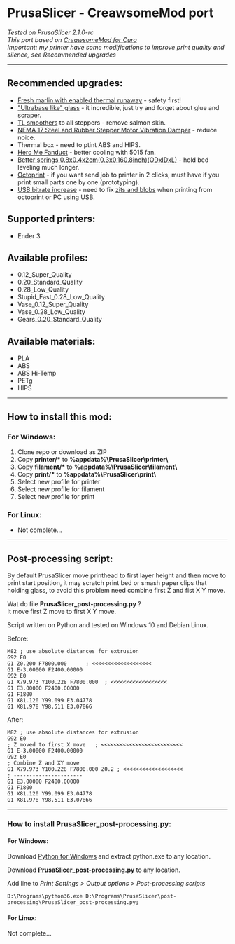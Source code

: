 # PrusaSlicer - CreawsomeMod port

*Tested on PrusaSlicer 2.1.0-rc*   
*This port based on [CreawsomeMod for Cura](https://github.com/trouch/CreawsomeMod)*     
*Important: my printer have some modifications to improve print quality and silence, see Recommended upgrades*   

---

## Recommended upgrades:
  * [Fresh marlin with enabled thermal runaway](https://www.youtube.com/watch?v=fIl5X2ffdyo) - safety first!
  * ["Ultrabase like" glass](https://www.creality3d.shop/collections/accessories/products/upgrade-silicon-carbon-ender-3-build-surface-tempered-glass-plate-with-special-chemical-coating-235x235x3mm-for-mk2-mk3-hot-bed) - it incredible, just try and forget about glue and scraper.
  * [TL smoothers](https://ru.aliexpress.com/item/32810007015.html?spm=a2g0s.9042311.0.0.274233edxACo5q) to all steppers - remove salmon skin.
  * [NEMA 17 Steel and Rubber Stepper Motor Vibration Damper](https://ru.aliexpress.com/wholesale?catId=0&initiative_id=SB_20190915034629&SearchText=NEMA+17+Vibration+Damper&switch_new_app=y) - reduce noice.
  * Thermal box - need to ptint ABS and HIPS.
  * [Hero Me Fanduct](https://www.thingiverse.com/thing:3092044) - better cooling with 5015 fan.
  * [Better springs 0.8x0.4x2cm(0.3x0.160.8inch)(ODxIDxL)](https://ru.aliexpress.com/item/32991429216.html?spm=a2g0s.9042311.0.0.274233ed0rkQdU) - hold bed leveling much longer.
  * [Octoprint](https://www.youtube.com/watch?v=SvZjNSLXAJc) - if you want send job to printer in 2 clicks, must have if you print small parts one by one (prototyping).
  * [USB bitrate increase](https://www.thingiverse.com/thing:3626658?fbclid=IwAR1aeB2u3cLCRprocxgbzeCFYMaBGLWcW7z47T3M9EzIA6kJ9vJYJn1P2YE) - need to fix [zits and blobs](https://www.facebook.com/groups/Ender3/permalink/715827812187645/) when printing from octoprint or PC using USB.

## Supported printers:
  * Ender 3   

## Available profiles:
  * 0.12_Super_Quality   
  * 0.20_Standard_Quality   
  * 0.28_Low_Quality   
  * Stupid_Fast_0.28_Low_Quality   
  * Vase_0.12_Super_Quality   
  * Vase_0.28_Low_Quality
  * Gears_0.20_Standard_Quality
  
## Available materials:
  * PLA   
  * ABS
  * ABS Hi-Temp
  * PETg
  * HIPS   
---

## How to install this mod:
### For Windows:
  1. Clone repo or download as ZIP
  2. Copy **printer/\*** to **%appdata%\PrusaSlicer\printer\\**
  3. Copy **filament/\*** to **%appdata%\PrusaSlicer\filament\\**   
  4. Copy **print/\*** to **%appdata%\PrusaSlicer\print\\**   
  5. Select new profile for printer 
  6. Select new profile for filament   
  7. Select new profile for print 
  

### For Linux:
  * Not complete...

---

## Post-processing script:      
By default PrusaSlicer move printhead to first layer height and then move to print start position,
it may scratch print bed or smash paper clips that holding glass, to avoid this problem need combine
first Z and fist X Y move.

Wat do file **PrusaSlicer_post-processing.py** ?    
It move first Z move to first X Y move.   

Script written on Python and tested on Windows 10 and Debian Linux.

Before:
```gcode
M82 ; use absolute distances for extrusion
G92 E0
G1 Z0.200 F7800.000      ; <<<<<<<<<<<<<<<<<<<   
G1 E-3.00000 F2400.00000
G92 E0
G1 X79.973 Y100.228 F7800.000  ; <<<<<<<<<<<<<<<<<<
G1 E3.00000 F2400.00000
G1 F1800
G1 X81.120 Y99.099 E3.04778
G1 X81.978 Y98.511 E3.07866
```

After:
```gcode
M82 ; use absolute distances for extrusion
G92 E0
; Z moved to first X move   ; <<<<<<<<<<<<<<<<<<<<<<<<<<
G1 E-3.00000 F2400.00000
G92 E0
; Combine Z and XY move
G1 X79.973 Y100.228 F7800.000 Z0.2 ; <<<<<<<<<<<<<<<<<<<
; ----------------------
G1 E3.00000 F2400.00000
G1 F1800
G1 X81.120 Y99.099 E3.04778
G1 X81.978 Y98.511 E3.07866
```

---

### How to install **PrusaSlicer_post-processing.py**:
#### For Windows:   
Download [Python for Windows](https://www.python.org/ftp/python/3.6.1/python-3.6.1-embed-win32.zip) 
and extract python.exe to any location.   

Download [**PrusaSlicer_post-processing.py**](https://github.com/McPcholkin/PrusaSlicer-CreawsomeMod/raw/master/post-processing/PrusaSlicer_post-processing.py) to any location.   

Add line to *Print Settings > Output options > Post-processing scripts*
```
D:\Programs\python36.exe D:\Programs\PrusaSlicer\post-processing\PrusaSlicer_post-processing.py;
```
#### For Linux:   
Not complete...
